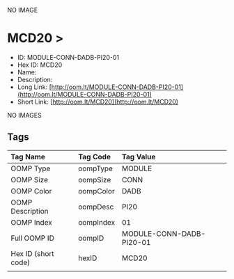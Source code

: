 


  
NO IMAGE  
# MCD20 > 

- ID: MODULE-CONN-DADB-PI20-01
- Hex ID: MCD20
- Name: 
- Description: 
- Long Link: [http://oom.lt/MODULE-CONN-DADB-PI20-01](http://oom.lt/MODULE-CONN-DADB-PI20-01)
- Short Link: [http://oom.lt/MCD20](http://oom.lt/MCD20)
  
NO IMAGES  
## Tags
  

|Tag Name|Tag Code|Tag Value|
| :--- | :--- | :--- |
|OOMP Type|oompType|MODULE|
|OOMP Size|oompSize|CONN|
|OOMP Color|oompColor|DADB|
|OOMP Description|oompDesc|PI20|
|OOMP Index|oompIndex|01|
|Full OOMP ID|oompID|MODULE-CONN-DADB-PI20-01|
|Hex ID (short code)|hexID|MCD20|
||||

